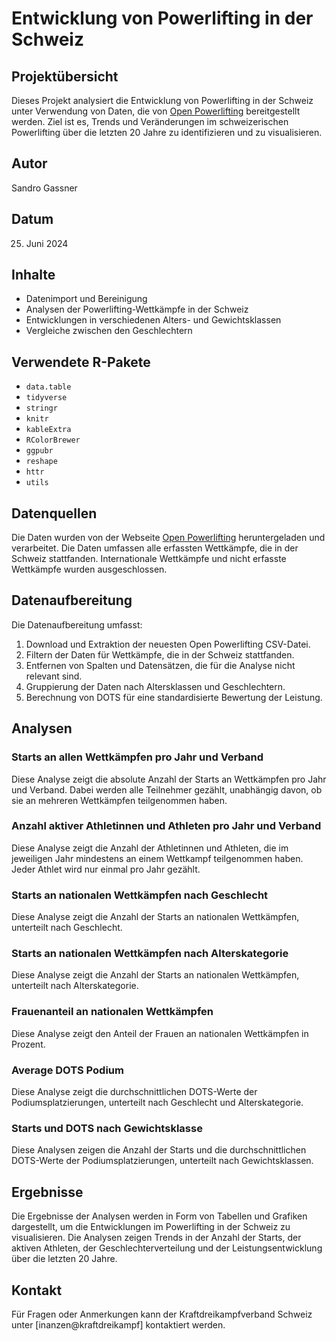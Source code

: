# Entwicklung von Powerlifting in der Schweiz

## Projektübersicht

Dieses Projekt analysiert die Entwicklung von Powerlifting in der Schweiz unter Verwendung von Daten, die von [Open Powerlifting](https://openpowerlifting.org/) bereitgestellt werden. Ziel ist es, Trends und Veränderungen im schweizerischen Powerlifting über die letzten 20 Jahre zu identifizieren und zu visualisieren.

## Autor

Sandro Gassner

## Datum

25. Juni 2024

## Inhalte

- Datenimport und Bereinigung
- Analysen der Powerlifting-Wettkämpfe in der Schweiz
- Entwicklungen in verschiedenen Alters- und Gewichtsklassen
- Vergleiche zwischen den Geschlechtern

## Verwendete R-Pakete

- `data.table`
- `tidyverse`
- `stringr`
- `knitr`
- `kableExtra`
- `RColorBrewer`
- `ggpubr`
- `reshape`
- `httr`
- `utils`

## Datenquellen

Die Daten wurden von der Webseite [Open Powerlifting](https://openpowerlifting.org/) heruntergeladen und verarbeitet. Die Daten umfassen alle erfassten Wettkämpfe, die in der Schweiz stattfanden. Internationale Wettkämpfe und nicht erfasste Wettkämpfe wurden ausgeschlossen.

## Datenaufbereitung

Die Datenaufbereitung umfasst:

1. Download und Extraktion der neuesten Open Powerlifting CSV-Datei.
2. Filtern der Daten für Wettkämpfe, die in der Schweiz stattfanden.
3. Entfernen von Spalten und Datensätzen, die für die Analyse nicht relevant sind.
4. Gruppierung der Daten nach Altersklassen und Geschlechtern.
5. Berechnung von DOTS für eine standardisierte Bewertung der Leistung.

## Analysen

### Starts an allen Wettkämpfen pro Jahr und Verband

Diese Analyse zeigt die absolute Anzahl der Starts an Wettkämpfen pro Jahr und Verband. Dabei werden alle Teilnehmer gezählt, unabhängig davon, ob sie an mehreren Wettkämpfen teilgenommen haben.

### Anzahl aktiver Athletinnen und Athleten pro Jahr und Verband

Diese Analyse zeigt die Anzahl der Athletinnen und Athleten, die im jeweiligen Jahr mindestens an einem Wettkampf teilgenommen haben. Jeder Athlet wird nur einmal pro Jahr gezählt.

### Starts an nationalen Wettkämpfen nach Geschlecht

Diese Analyse zeigt die Anzahl der Starts an nationalen Wettkämpfen, unterteilt nach Geschlecht.

### Starts an nationalen Wettkämpfen nach Alterskategorie

Diese Analyse zeigt die Anzahl der Starts an nationalen Wettkämpfen, unterteilt nach Alterskategorie.

### Frauenanteil an nationalen Wettkämpfen

Diese Analyse zeigt den Anteil der Frauen an nationalen Wettkämpfen in Prozent.

### Average DOTS Podium

Diese Analyse zeigt die durchschnittlichen DOTS-Werte der Podiumsplatzierungen, unterteilt nach Geschlecht und Alterskategorie.

### Starts und DOTS nach Gewichtsklasse

Diese Analysen zeigen die Anzahl der Starts und die durchschnittlichen DOTS-Werte der Podiumsplatzierungen, unterteilt nach Gewichtsklassen.

## Ergebnisse

Die Ergebnisse der Analysen werden in Form von Tabellen und Grafiken dargestellt, um die Entwicklungen im Powerlifting in der Schweiz zu visualisieren. Die Analysen zeigen Trends in der Anzahl der Starts, der aktiven Athleten, der Geschlechterverteilung und der Leistungsentwicklung über die letzten 20 Jahre.

## Kontakt

Für Fragen oder Anmerkungen kann der Kraftdreikampfverband Schweiz unter [inanzen@kraftdreikampf] kontaktiert werden.

